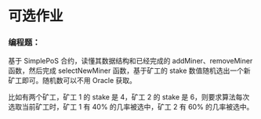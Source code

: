 # 可选作业

### 编程题：

基于 SimplePoS 合约，读懂其数据结构和已经完成的 addMiner、removeMiner 函数，然后完成 selectNewMiner 函数，基于矿工的 stake 数值随机选出一个新矿工即可。随机数可以不用 Oracle 获取。

比如有两个矿工，矿工 1 的 stake 是 4，矿工 2 的 stake 是 6，则要求算法每次选取当前矿工时，矿工 1 有 40% 的几率被选中，矿工 2 有 60% 的几率被选中。
